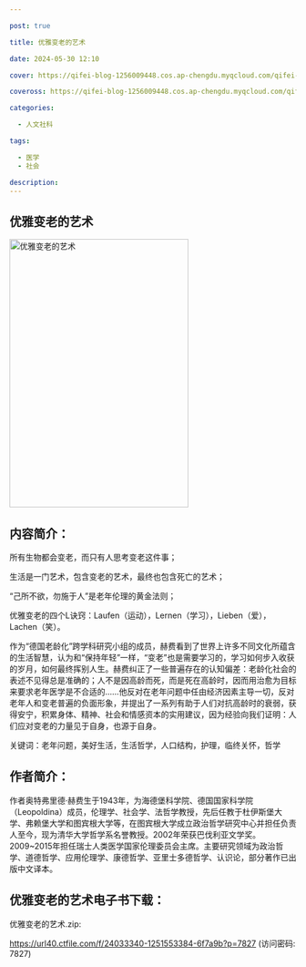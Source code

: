 ```yaml
---

post: true

title: 优雅变老的艺术

date: 2024-05-30 12:10

cover: https://qifei-blog-1256009448.cos.ap-chengdu.myqcloud.com/qifei-blog/s33841122.jpg

coveross: https://qifei-blog-1256009448.cos.ap-chengdu.myqcloud.com/qifei-blog/s33841122.jpg

categories:

  - 人文社科

tags:

  - 医学
  - 社会

description:
---
```


## 优雅变老的艺术

<img alt="优雅变老的艺术" class="aligncenter loading" data-was-processed="true" decoding="async" fetchpriority="high" height="471" src="https://qifei-blog-1256009448.cos.ap-chengdu.myqcloud.com/qifei-blog/s33841122.jpg" style="cursor: zoom-in;" width="314"/>

## 内容简介：

所有生物都会变老，而只有人思考变老这件事；

生活是一门艺术，包含变老的艺术，最终也包含死亡的艺术；

“己所不欲，勿施于人”是老年伦理的黄金法则；

优雅变老的四个L诀窍：Laufen（运动），Lernen（学习），Lieben（爱），Lachen（笑）。

作为“德国老龄化”跨学科研究小组的成员，赫费看到了世界上许多不同文化所蕴含的生活智慧，认为和“保持年轻”一样，“变老”也是需要学习的，学习如何步入收获的岁月，如何最终挥别人生。赫费纠正了一些普遍存在的认知偏差：老龄化社会的表述不见得总是准确的；人不是因高龄而死，而是死在高龄时，因而用治愈为目标来要求老年医学是不合适的……他反对在老年问题中任由经济因素主导一切，反对老年人和变老普遍的负面形象，并提出了一系列有助于人们对抗高龄时的衰弱，获得安宁，积累身体、精神、社会和情感资本的实用建议，因为经验向我们证明：人们应对变老的力量见于自身，也源于自身。

关键词：老年问题，美好生活，生活哲学，人口结构，护理，临终关怀，哲学

## 作者简介：

作者奥特弗里德·赫费生于1943年，为海德堡科学院、德国国家科学院（Leopoldina）成员，伦理学、社会学、法哲学教授，先后任教于杜伊斯堡大学、弗赖堡大学和图宾根大学等，在图宾根大学成立政治哲学研究中心并担任负责人至今，现为清华大学哲学系名誉教授。2002年荣获巴伐利亚文学奖。2009~2015年担任瑞士人类医学国家伦理委员会主席。主要研究领域为政治哲学、道德哲学、应用伦理学、康德哲学、亚里士多德哲学、认识论，部分著作已出版中文译本。

## 优雅变老的艺术电子书下载：

优雅变老的艺术.zip: 

https://url40.ctfile.com/f/24033340-1251553384-6f7a9b?p=7827 (访问密码: 7827)
